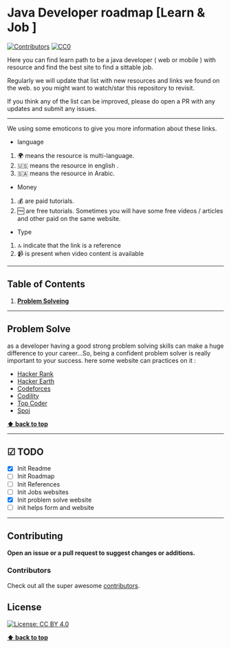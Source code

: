 # Java Developer roadmap [Learn & Job ]

[![Contributors](https://img.shields.io/github/contributors/motyim/java-developer-roadmap.svg)](https://github.com/motyim/java-developer-roadmap/graphs/contributors)
[![CC0](https://img.shields.io/badge/license-CC0-green.svg)](https://creativecommons.org/publicdomain/zero/1.0/)

Here you can find learn path to be a java developer ( web or mobile ) with resource and find the best site to find a sittable job.

Regularly we will update that list with new resources and links we found on the web. so you might want to watch/star this repository to revisit.

If you think any of the list can be improved, please do open a PR with any updates and submit any issues.

---
We using some emoticons to give you more information about these links.

* language 
1. 🌍 means the resource is multi-language.
2. 🇺🇸  means the resource in english .
3. 🇸🇦  means the resource in Arabic.

* Money 
1. 💰 are paid tutorials.
2. 🆓 are free tutorials.
Sometimes you will have some free videos / articles and other paid on the same website.

* Type
1. 🔝 indicate that the link is a reference
2. 📹 is present when video content is available 
---
## Table of Contents
1. **[Problem Solveing](#Problem-Solve)**
---
## Problem Solve 
as a developer having  a good strong problem solving skills can make a huge difference to your career...So, being a confident problem solver is really important to your success. here some website can practices on it :

* [Hacker Rank](https://www.hackerrank.com)
* [Hacker Earth](https://www.hackerearth.com/)
* [Codeforces](http://codeforces.com/)
* [Codility](https://codility.com/)
* [Top Coder](https://www.topcoder.com/)
* [Spoj](http://www.spoj.com/)

**[⬆ back to top](#table-of-contents)**

---
## ☑ TODO

- [X] Init Readme
- [ ] Init Roadmap
- [ ] Init References
- [ ] Init Jobs websites
- [X] Init problem solve website
- [ ] init helps form and website
---
## Contributing

**Open an issue or a pull request to suggest changes or additions.**

### Contributors

Check out all the super awesome [contributors](https://github.com/motyim/java-developer-roadmap/graphs/contributors).

## License

[![License: CC BY 4.0](https://img.shields.io/badge/License-CC%20BY%204.0-lightgrey.svg)](https://creativecommons.org/licenses/by/4.0/)
  
  **[⬆ back to top](#table-of-contents)**


